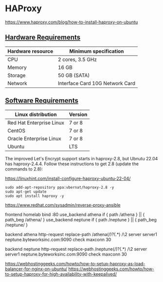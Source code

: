 # HAProxy

https://www.haproxy.com/blog/how-to-install-haproxy-on-ubuntu

## [ Hardware Requirements ](https://github.com/pingcap/docs/blob/master/best-practices/haproxy-best-practices.md#hardware-requirements)

| Hardware resource  | Minimum specification           |
|--------------------|---------------------------------|
| CPU                | 2 cores, 3.5 GHz                |
| Memory             | 16 GB                           |
| Storage            | 50 GB (SATA)                    |
| Network            | Interface Card 10G Network Card |

## [ Software Requirements ](https://github.com/pingcap/docs/blob/master/best-practices/haproxy-best-practices.md#software-requirements)


| Linux distribution       | Version |
|--------------------------|---------|
| Red Hat Enterprise Linux | 7 or 8  |
| CentOS                   | 7 or 8  |
| Oracle Enterprise Linux  | 7 or 8  |
| Ubuntu                   | LTS     |

The improved Let's Encrypt support starts in haproxy-2.8, but Ubnutu 22.04 has haproxy-2.4.4. Follow these instructions to get 2.8 (update the commands to 2.8):

https://linuxhint.com/install-configure-haproxy-ubuntu-22-04/

```shell
sudo add-apt-repository ppa:vbernat/haproxy-2.8 -y
sudo apt-get update
sudo apt install haproxy -y
```


https://www.redhat.com/sysadmin/reverse-proxy-ansible


frontend homelab
bind :80
use_backend athena  if { path /athena } || { path_beg /athena/ }
use_backend neptune if { path /neptune } || { path_beg /neptune/ }

backend athena
http-request replace-path /athena(/)?(.*) /\2
server server1 neptune.byteworksinc.com:9090 check maxconn 30

backend neptune
http-request replace-path /neptune(/)?(.*) /\2
server server1 neptune.byteworksinc.com:9090 check maxconn 30


https://webhostinggeeks.com/howto/how-to-setup-haproxy-as-load-balancer-for-nginx-on-ubuntu/
https://webhostinggeeks.com/howto/how-to-setup-haproxy-for-high-availability-with-keepalived/


